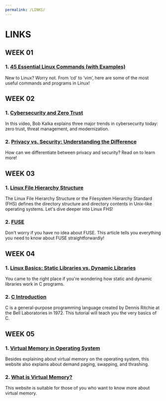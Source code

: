 ```yaml
---
permalink: /LINKS/
---
```


# LINKS
## WEEK 01
### 1. [45 Essential Linux Commands (with Examples)](https://www.tutorialworks.com/linux-commands/)
New to Linux? Worry not. From ‘cd’ to ‘vim’, here are some of the most useful commands and programs in Linux!
## WEEK 02
### 1. [Cybersecurity and Zero Trust](https://www.youtube.com/watch?v=FMMWSLIcaME)
In this video, Bob Kalka explains three major trends in cybersecurity today: zero trust, threat management, and modernization.
### 2. [Privacy vs. Security: Understanding the Difference](https://www.auditboard.com/blog/privacy-vs-security/#:~:text=Privacy%20typically%20refers%20to%20the,%2C%20leak%2C%20or%20cyber%20attack.)
How can we differentiate between privacy and security? Read on to learn more!
## WEEK 03
### 1. [Linux File Hierarchy Structure](https://www.geeksforgeeks.org/linux-file-hierarchy-structure/)
The Linux File Hierarchy Structure or the Filesystem Hierarchy Standard (FHS) defines the directory structure and directory contents in Unix-like operating systems. Let's dive deeper into Linux FHS!
### 2. [FUSE](https://www.kernel.org/doc/html/latest/filesystems/fuse.html)
Don't worry if you have no idea about FUSE. This article tells you everything you need to know about FUSE straightforwardly!
## WEEK 04
### 1. [Linux Basics: Static Libraries vs. Dynamic Libraries](https://medium.com/swlh/linux-basics-static-libraries-vs-dynamic-libraries-a7bcf8157779)
You came to the right place if you're wondering how static and dynamic libraries work in C programs.
### 2. [C Introduction](https://www.w3schools.com/c/c_intro.php)
C is a general-purpose programming language created by Dennis Ritchie at the Bell Laboratories in 1972. This tutorial will teach you the very basics of C.
## WEEK 05
### 1. [Virtual Memory in Operating System](https://www.geeksforgeeks.org/virtual-memory-in-operating-system/)
Besides explaining about virtual memory on the operating system, this website also explains about demand paging, swapping, and thrashing.
### 2. [What is Virtual Memory?](https://www.techtarget.com/searchstorage/definition/virtual-memory#:~:text=Virtual%20memory%20is%20a%20common,(RAM)%20to%20disk%20storage.)
This website is suitable for those of you who want to know more about virtual memory.
